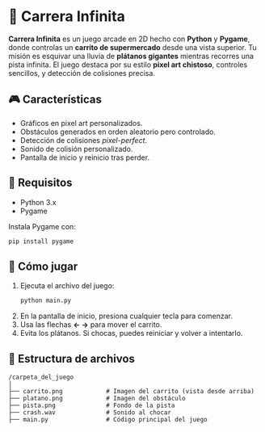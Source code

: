 # 🛒 Carrera Infinita

**Carrera Infinita** es un juego arcade en 2D hecho con **Python** y **Pygame**, donde controlas un **carrito de supermercado** desde una vista superior. Tu misión es esquivar una lluvia de **plátanos gigantes** mientras recorres una pista infinita. El juego destaca por su estilo **pixel art chistoso**, controles sencillos, y detección de colisiones precisa.

## 🎮 Características

- Gráficos en pixel art personalizados.
- Obstáculos generados en orden aleatorio pero controlado.
- Detección de colisiones *pixel-perfect*.
- Sonido de colisión personalizado.
- Pantalla de inicio y reinicio tras perder.

## 📆 Requisitos

- Python 3.x  
- Pygame

Instala Pygame con:

```bash
pip install pygame
```

## 🚀 Cómo jugar

1. Ejecuta el archivo del juego:
   ```bash
   python main.py
   ```
2. En la pantalla de inicio, presiona cualquier tecla para comenzar.
3. Usa las flechas **← →** para mover el carrito.
4. Evita los plátanos. Si chocas, puedes reiniciar y volver a intentarlo.

## 📁 Estructura de archivos

```
/carpeta_del_juego
│
├── carrito.png            # Imagen del carrito (vista desde arriba)
├── platano.png            # Imagen del obstáculo
├── pista.png              # Fondo de la pista
├── crash.wav              # Sonido al chocar
├── main.py                # Código principal del juego
```